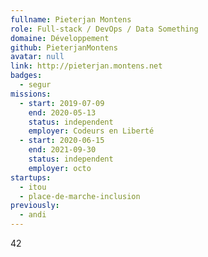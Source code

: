 ```yaml
---
fullname: Pieterjan Montens
role: Full-stack / DevOps / Data Something
domaine: Développement
github: PieterjanMontens
avatar: null
link: http://pieterjan.montens.net
badges:
  - segur
missions:
  - start: 2019-07-09
    end: 2020-05-13
    status: independent
    employer: Codeurs en Liberté
  - start: 2020-06-15
    end: 2021-09-30
    status: independent
    employer: octo
startups:
  - itou
  - place-de-marche-inclusion
previously:
  - andi
---
```

42

